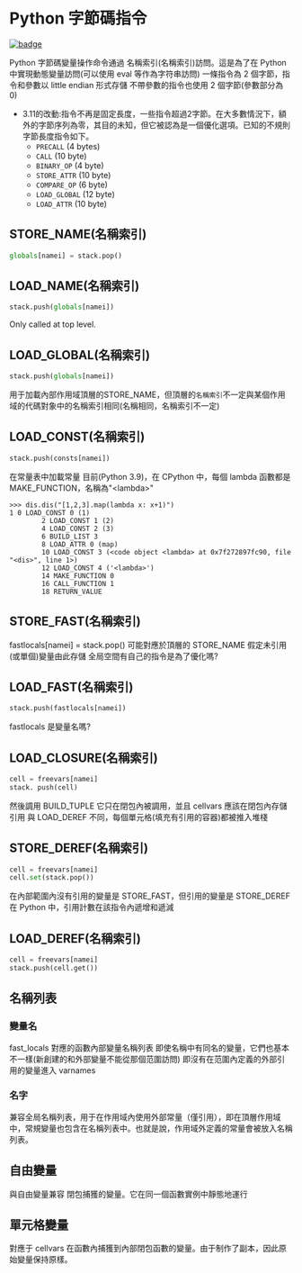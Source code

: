 # Python 字節碼指令

[![badge](https://img.shields.io/endpoint.svg?url=https%3A%2F%2Fgezf7g7pd5.execute-api.ap-northeast-1.amazonaws.com%2Fdefault%2Fsource_up_to_date%3Fowner%3Derg-lang%26repos%3Derg%26ref%3Dmain%26path%3Ddoc/EN/python/bytecode_instructions.md%26commit_hash%3Dfd60746f6adcd0c9898d56e9fceca5dab5a0a927)](https://gezf7g7pd5.execute-api.ap-northeast-1.amazonaws.com/default/source_up_to_date?owner=erg-lang&repos=erg&ref=main&path=doc/EN/python/bytecode_instructions.md&commit_hash=fd60746f6adcd0c9898d56e9fceca5dab5a0a927)

Python 字節碼變量操作命令通過 名稱索引(名稱索引)訪問。這是為了在 Python 中實現動態變量訪問(可以使用 eval 等作為字符串訪問)
一條指令為 2 個字節，指令和參數以 little endian 形式存儲
不帶參數的指令也使用 2 個字節(參數部分為 0)

* 3.11的改動:指令不再是固定長度，一些指令超過2字節。在大多數情況下，額外的字節序列為零，其目的未知，但它被認為是一個優化選項。已知的不規則字節長度指令如下。
  * `PRECALL` (4 bytes)
  * `CALL` (10 byte)
  * `BINARY_OP` (4 byte)
  * `STORE_ATTR` (10 byte)
  * `COMPARE_OP` (6 byte)
  * `LOAD_GLOBAL` (12 byte)
  * `LOAD_ATTR` (10 byte)

## STORE_NAME(名稱索引)

```python
globals[namei] = stack.pop()
```

## LOAD_NAME(名稱索引)

```python
stack.push(globals[namei])
```

Only called at top level.

## LOAD_GLOBAL(名稱索引)

```python
stack.push(globals[namei])
```

用于加載內部作用域頂層的STORE_NAME，但頂層的`名稱索引`不一定與某個作用域的代碼對象中的名稱索引相同(名稱相同，名稱索引不一定)

## LOAD_CONST(名稱索引)

```python
stack.push(consts[namei])
```

在常量表中加載常量
目前(Python 3.9)，在 CPython 中，每個 lambda 函數都是 MAKE_FUNCTION，名稱為"\<lambda\>"

```console
>>> dis.dis("[1,2,3].map(lambda x: x+1)")
1 0 LOAD_CONST 0 (1)
        2 LOAD_CONST 1 (2)
        4 LOAD_CONST 2 (3)
        6 BUILD_LIST 3
        8 LOAD_ATTR 0 (map)
        10 LOAD_CONST 3 (<code object <lambda> at 0x7f272897fc90, file "<dis>", line 1>)
        12 LOAD_CONST 4 ('<lambda>')
        14 MAKE_FUNCTION 0
        16 CALL_FUNCTION 1
        18 RETURN_VALUE
```

## STORE_FAST(名稱索引)

fastlocals[namei] = stack.pop()
可能對應於頂層的 STORE_NAME
假定未引用(或單個)變量由此存儲
全局空間有自己的指令是為了優化嗎?

## LOAD_FAST(名稱索引)

```python
stack.push(fastlocals[namei])
```
fastlocals 是變量名嗎?

## LOAD_CLOSURE(名稱索引)

```python
cell = freevars[namei]
stack. push(cell)
```

然後調用 BUILD_TUPLE
它只在閉包內被調用，並且 cellvars 應該在閉包內存儲引用
與 LOAD_DEREF 不同，每個單元格(填充有引用的容器)都被推入堆棧

## STORE_DEREF(名稱索引)

```python
cell = freevars[namei]
cell.set(stack.pop())
```

在內部範圍內沒有引用的變量是 STORE_FAST，但引用的變量是 STORE_DEREF
在 Python 中，引用計數在該指令內遞增和遞減

## LOAD_DEREF(名稱索引)

```python
cell = freevars[namei]
stack.push(cell.get())
```

## 名稱列表

### 變量名

fast_locals 對應的函數內部變量名稱列表
即使名稱中有同名的變量，它們也基本不一樣(新創建的和外部變量不能從那個范圍訪問)
即沒有在范圍內定義的外部引用的變量進入 varnames

### 名字

兼容全局名稱列表，用于在作用域內使用外部常量（僅引用），即在頂層作用域中，常規變量也包含在名稱列表中。也就是說，作用域外定義的常量會被放入名稱列表。

## 自由變量

與自由變量兼容
閉包捕獲的變量。它在同一個函數實例中靜態地運行

## 單元格變量

對應于 cellvars
在函數內捕獲到內部閉包函數的變量。由于制作了副本，因此原始變量保持原樣。
